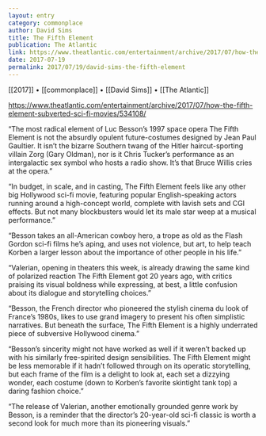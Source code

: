 ```yaml
---
layout: entry
category: commonplace
author: David Sims
title: The Fifth Element
publication: The Atlantic
link: https://www.theatlantic.com/entertainment/archive/2017/07/how-the-fifth-element-subverted-sci-fi-movies/534108/
date: 2017-07-19
permalink: 2017/07/19/david-sims-the-fifth-element
---
```


[[2017]] • [[commonplace]] • [[David Sims]] • [[The Atlantic]] 

https://www.theatlantic.com/entertainment/archive/2017/07/how-the-fifth-element-subverted-sci-fi-movies/534108/

“The most radical element of Luc Besson’s 1997 space opera The Fifth Element is not the absurdly opulent future-costumes designed by Jean Paul Gaultier. It isn’t the bizarre Southern twang of the Hitler haircut-sporting villain Zorg (Gary Oldman), nor is it Chris Tucker’s performance as an intergalactic sex symbol who hosts a radio show. It’s that Bruce Willis cries at the opera.”

“In budget, in scale, and in casting, The Fifth Element feels like any other big Hollywood sci-fi movie, featuring popular English-speaking actors running around a high-concept world, complete with lavish sets and CGI effects. But not many blockbusters would let its male star weep at a musical performance.”

“Besson takes an all-American cowboy hero, a trope as old as the Flash Gordon sci-fi films he’s aping, and uses not violence, but art, to help teach Korben a larger lesson about the importance of other people in his life.”

“Valerian, opening in theaters this week, is already drawing the same kind of polarized reaction The Fifth Element got 20 years ago, with critics praising its visual boldness while expressing, at best, a little confusion about its dialogue and storytelling choices.”

“Besson, the French director who pioneered the stylish cinema du look of France’s 1980s, likes to use grand imagery to present his often simplistic narratives. But beneath the surface, The Fifth Element is a highly underrated piece of subversive Hollywood cinema.”

“Besson’s sincerity might not have worked as well if it weren’t backed up with his similarly free-spirited design sensibilities. The Fifth Element might be less memorable if it hadn’t followed through on its operatic storytelling, but each frame of the film is a delight to look at, each set a dizzying wonder, each costume (down to Korben’s favorite skintight tank top) a daring fashion choice.”

“The release of Valerian, another emotionally grounded genre work by Besson, is a reminder that the director’s 20-year-old sci-fi classic is worth a second look for much more than its pioneering visuals.”
